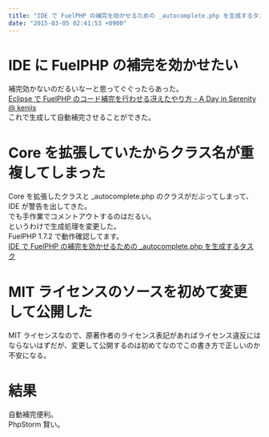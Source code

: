 ```yaml
---
title: "IDE で FuelPHP の補完を効かせるための _autocomplete.php を生成するタスク"
date: "2015-03-05 02:41:53 +0900"
---
```


# IDE に FuelPHP の補完を効かせたい

補完効かないのだるいなーと思ってぐぐったらあった。  
[Eclipse で FuelPHP のコード補完を行わせる冴えたやり方 - A Day in Serenity @ kenjis](http://d.hatena.ne.jp/Kenji_s/20120123/1327301678)  
これで生成して自動補完させることができた。

# Core を拡張していたからクラス名が重複してしまった

Core を拡張したクラスと _autocomplete.php のクラスがだぶってしまって、IDE が警告を出してきた。  
でも手作業でコメントアウトするのはだるい。  
というわけで生成処理を変更した。  
FuelPHP 1.7.2 で動作確認してます。  
[IDE で FuelPHP の補完を効かせるための _autocomplete.php を生成するタスク](https://gist.github.com/5000164/a7731d2e151c664bef13)

# MIT ライセンスのソースを初めて変更して公開した

MIT ライセンスなので、原著作者のライセンス表記があればライセンス違反にはならないはずだが、変更して公開するのは初めてなのでこの書き方で正しいのか不安になる。

# 結果

自動補完便利。  
PhpStorm 賢い。
